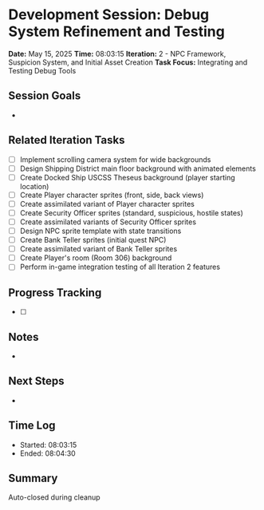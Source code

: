 # Development Session: Debug System Refinement and Testing
**Date:** May 15, 2025
**Time:** 08:03:15
**Iteration:** 2 - NPC Framework, Suspicion System, and Initial Asset Creation
**Task Focus:** Integrating and Testing Debug Tools

## Session Goals
- 

## Related Iteration Tasks
- [ ] Implement scrolling camera system for wide backgrounds
- [ ] Design Shipping District main floor background with animated elements
- [ ] Create Docked Ship USCSS Theseus background (player starting location)
- [ ] Create Player character sprites (front, side, back views)
- [ ] Create assimilated variant of Player character sprites
- [ ] Create Security Officer sprites (standard, suspicious, hostile states)
- [ ] Create assimilated variants of Security Officer sprites
- [ ] Design NPC sprite template with state transitions
- [ ] Create Bank Teller sprites (initial quest NPC)
- [ ] Create assimilated variant of Bank Teller sprites
- [ ] Create Player's room (Room 306) background
- [ ] Perform in-game integration testing of all Iteration 2 features

## Progress Tracking
- [ ] 

## Notes
- 

## Next Steps
- 

## Time Log
- Started: 08:03:15
- Ended: 08:04:30

## Summary
Auto-closed during cleanup
